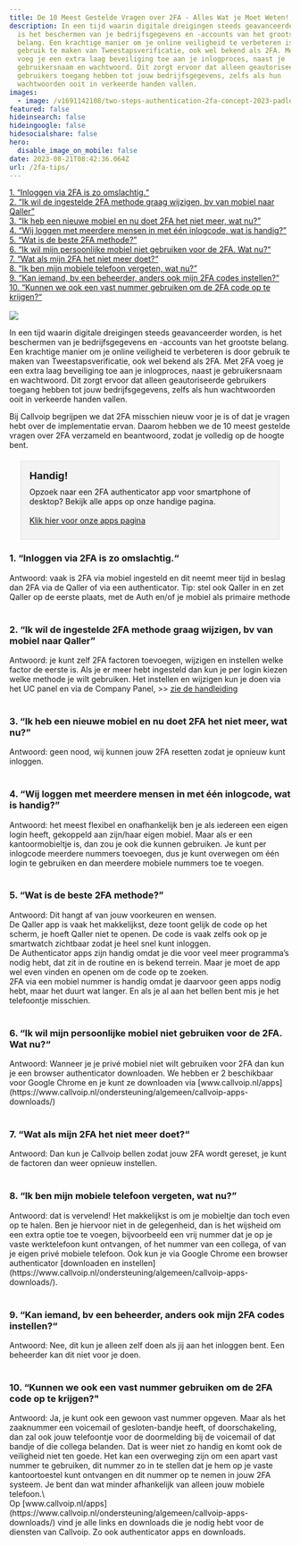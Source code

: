 ```yaml
---
title: De 10 Meest Gestelde Vragen over 2FA - Alles Wat je Moet Weten!
description: In een tijd waarin digitale dreigingen steeds geavanceerder worden,
  is het beschermen van je bedrijfsgegevens en -accounts van het grootste
  belang. Een krachtige manier om je online veiligheid te verbeteren is door
  gebruik te maken van Tweestapsverificatie, ook wel bekend als 2FA. Met 2FA
  voeg je een extra laag beveiliging toe aan je inlogproces, naast je
  gebruikersnaam en wachtwoord. Dit zorgt ervoor dat alleen geautoriseerde
  gebruikers toegang hebben tot jouw bedrijfsgegevens, zelfs als hun
  wachtwoorden ooit in verkeerde handen vallen.
images:
  - image: /v1691142108/two-steps-authentication-2fa-concept-2023-padlock-passcode-code-showing-smart-phone-business-person-s-hands-validate-password-identity-verification-cyber-security-technology.jpg
featured: false
hideinsearch: false
hideingoogle: false
hidesocialshare: false
hero:
  disable_image_on_mobile: false
date: 2023-08-21T08:42:36.064Z
url: /2fa-tips/
---
```

<a href="#1">1. “Inloggen via 2FA is zo omslachtig.“</a><br>
<a href="#2">2. “Ik wil de ingestelde 2FA methode graag wijzigen, bv van mobiel naar Qaller”</a><br>
<a href="#3">3. “Ik heb een nieuwe mobiel en nu doet 2FA het niet meer, wat nu?”</a><br>
<a href="#4">4. “Wij loggen met meerdere mensen in met één inlogcode, wat is handig?”</a><br>
<a href="#5">5. “Wat is de beste 2FA methode?”</a><br>
<a href="#6">6. “Ik wil mijn persoonlijke mobiel niet gebruiken voor de 2FA. Wat nu?“</a><br>
<a href="#7">7. “Wat als mijn 2FA het niet meer doet?“</a><br>
<a href="#8">8. “Ik ben mijn mobiele telefoon vergeten, wat nu?”</a><br>
<a href="#9">9. “Kan iemand, bv een beheerder, anders ook mijn 2FA codes instellen?“</a><br>
<a href="#10">10. “Kunnen we ook een vast nummer gebruiken om de 2FA code op te krijgen?“</a><br><br>
<img src="https://res.cloudinary.com/callvoip/image/upload/v1691142108/two-steps-authentication-2fa-concept-2023-padlock-passcode-code-showing-smart-phone-business-person-s-hands-validate-password-identity-verification-cyber-security-technology.jpg">

In een tijd waarin digitale dreigingen steeds geavanceerder worden, is het beschermen van je bedrijfsgegevens en -accounts van het grootste belang. Een krachtige manier om je online veiligheid te verbeteren is door gebruik te maken van Tweestapsverificatie, ook wel bekend als 2FA. Met 2FA voeg je een extra laag beveiliging toe aan je inlogproces, naast je gebruikersnaam en wachtwoord. Dit zorgt ervoor dat alleen geautoriseerde gebruikers toegang hebben tot jouw bedrijfsgegevens, zelfs als hun wachtwoorden ooit in verkeerde handen vallen.

Bij Callvoip begrijpen we dat 2FA misschien nieuw voor je is of dat je vragen hebt over de implementatie ervan. Daarom hebben we de 10 meest gestelde vragen over 2FA verzameld en beantwoord, zodat je volledig op de hoogte bent.

<div style="background-color: #f3f3f3; border: 1px solid #e0e0e0; padding: 15px; margin: 20px;">
    <p style="font-size: 18px; font-weight: bold; margin: 0;">Handig!</p>
    <p style="font-size: 14px; margin: 10px 0;">Opzoek naar een 2FA authenticator app voor smartphone of desktop? Bekijk alle apps op onze handige pagina.<br><br><a href="/apps/" target="_blank" class="button">Klik hier voor onze apps pagina</a></p>
</div>
<div id="1"></div>

<h3>1. “Inloggen via 2FA is zo omslachtig.“</h3>
   Antwoord: vaak is 2FA via mobiel ingesteld en dit neemt meer tijd in beslag dan 2FA via de Qaller of via een authenticator.
   Tip: stel ook Qaller in en zet Qaller op de eerste plaats, met de Auth en/of je mobiel als primaire methode<div id="2"></div>
<br><h3>2. “Ik wil de ingestelde 2FA methode graag wijzigen, bv van mobiel naar Qaller”</h3>
   Antwoord: je kunt zelf 2FA factoren toevoegen, wijzigen en instellen welke factor de eerste is. Als je er meer hebt ingesteld dan kun je per login kiezen welke methode je wilt gebruiken.
   Het instellen en wijzigen kun je doen via het UC panel en via de Company Panel, >> <a href="https://www.callvoip.nl/ondersteuning/algemeen/2fa-wijzgen/" target="_blank">zie de handleiding</a><div id="3"></div>
<br><h3>3. “Ik heb een nieuwe mobiel en nu doet 2FA het niet meer, wat nu?”</h3>
   Antwoord: geen nood, wij kunnen jouw 2FA resetten zodat je opnieuw kunt inloggen.<div id="4"></div>
<br><h3>4. “Wij loggen met meerdere mensen in met één inlogcode, wat is handig?”</h3>
   Antwoord: het meest flexibel en onafhankelijk ben je als iedereen een eigen login heeft, gekoppeld aan zijn/haar eigen mobiel.
   Maar als er een kantoormobieltje is, dan zou je ook die kunnen gebruiken.
   Je kunt per inlogcode meerdere nummers toevoegen, dus je kunt overwegen om één login te gebruiken en dan meerdere mobiele nummers toe te voegen.<div id="5"></div>
<br><h3>5. “Wat is de beste 2FA methode?”</h3>
   Antwoord: Dit hangt af van jouw voorkeuren en wensen.<br>
De Qaller app is vaak het makkelijkst, deze toont gelijk de code op het scherm, je hoeft Qaller niet te openen. De code is vaak zelfs ook op je smartwatch zichtbaar zodat je heel snel kunt inloggen.<br>
De Authenticator apps zijn handig omdat je die voor veel meer programma’s nodig hebt, dat zit in de routine en is bekend terrein. Maar je moet de app wel even vinden en openen om de code op te zoeken.<br>
2FA via een mobiel nummer is handig omdat je daarvoor geen apps nodig hebt, maar het duurt wat langer. En als je al aan het bellen bent mis je het telefoontje misschien.<div id="6"></div>
<br><h3>6. “Ik wil mijn persoonlijke mobiel niet gebruiken voor de 2FA. Wat nu?“</h3>
   Antwoord: Wanneer je je privé mobiel niet wilt gebruiken voor 2FA dan kun je een browser authenticator downloaden. We hebben er 2 beschikbaar voor Google Chrome en je kunt ze downloaden via [www.callvoip.nl/apps](https://www.callvoip.nl/ondersteuning/algemeen/callvoip-apps-downloads/)<div id="7"></div>
<br><h3>7. “Wat als mijn 2FA het niet meer doet?“</h3>
   Antwoord: Dan kun je Callvoip bellen zodat jouw 2FA wordt gereset, je kunt de factoren dan weer opnieuw instellen.<div id="8"></div>
<br><h3>8. “Ik ben mijn mobiele telefoon vergeten, wat nu?”</h3>
   Antwoord: dat is vervelend! Het makkelijkst is om je mobieltje dan toch even op te halen. Ben je hiervoor niet in de gelegenheid, dan is het wijsheid om een extra optie toe te voegen, bijvoorbeeld een vrij nummer dat je op je vaste werktelefoon kunt ontvangen, of het nummer van een collega, of van je eigen privé mobiele telefoon. Ook kun je via Google Chrome een browser authenticator [downloaden en instellen](https://www.callvoip.nl/ondersteuning/algemeen/callvoip-apps-downloads/).<div id="9"></div>
<br><h3>9. “Kan iemand, bv een beheerder, anders ook mijn 2FA codes instellen?“</h3>
   Antwoord: Nee, dit kun je alleen zelf doen als jij aan het inloggen bent. Een beheerder kan dit niet voor je doen.<div id="10"></div>
<br><h3>10. “Kunnen we ook een vast nummer gebruiken om de 2FA code op te krijgen?"</h3>
    Antwoord: Ja, je kunt ook een gewoon vast nummer opgeven. Maar als het zaaknummer een voicemail of gesloten-bandje heeft, of doorschakeling, dan zal ook jouw telefoontje voor de doormelding bij de voicemail of dat bandje of die collega belanden. Dat is weer niet zo handig en komt ook de veiligheid niet ten goede.
    Het kan een overweging zijn om een apart vast nummer te gebruiken, dit nummer zo in te stellen dat je hem op je vaste kantoortoestel kunt ontvangen en dit nummer op te nemen in jouw 2FA systeem. Je bent dan wat minder afhankelijk van alleen jouw mobiele telefoon.\
<br>Op [www.callvoip.nl/apps](https://www.callvoip.nl/ondersteuning/algemeen/callvoip-apps-downloads/) vind je alle links en downloads die je nodig hebt voor de diensten van Callvoip. Zo ook authenticator apps en downloads.
